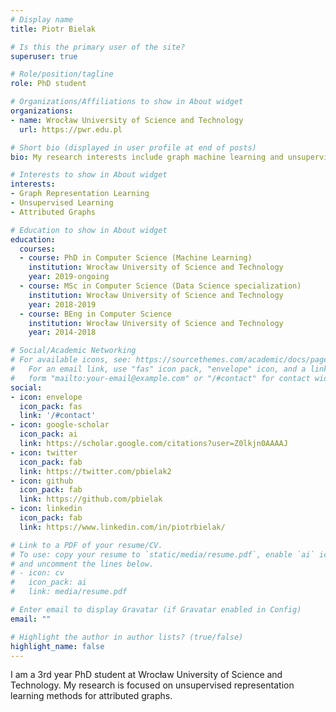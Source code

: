 ```yaml
---
# Display name
title: Piotr Bielak

# Is this the primary user of the site?
superuser: true

# Role/position/tagline
role: PhD student

# Organizations/Affiliations to show in About widget
organizations:
- name: Wrocław University of Science and Technology
  url: https://pwr.edu.pl

# Short bio (displayed in user profile at end of posts)
bio: My research interests include graph machine learning and unsupervised learning methods.

# Interests to show in About widget
interests:
- Graph Representation Learning
- Unsupervised Learning
- Attributed Graphs

# Education to show in About widget
education:
  courses:
  - course: PhD in Computer Science (Machine Learning)
    institution: Wrocław University of Science and Technology
    year: 2019-ongoing
  - course: MSc in Computer Science (Data Science specialization)
    institution: Wrocław University of Science and Technology
    year: 2018-2019
  - course: BEng in Computer Science
    institution: Wrocław University of Science and Technology
    year: 2014-2018

# Social/Academic Networking
# For available icons, see: https://sourcethemes.com/academic/docs/page-builder/#icons
#   For an email link, use "fas" icon pack, "envelope" icon, and a link in the
#   form "mailto:your-email@example.com" or "/#contact" for contact widget.
social:
- icon: envelope
  icon_pack: fas
  link: '/#contact'
- icon: google-scholar
  icon_pack: ai
  link: https://scholar.google.com/citations?user=Z0lkjn0AAAAJ
- icon: twitter
  icon_pack: fab
  link: https://twitter.com/pbielak2
- icon: github
  icon_pack: fab
  link: https://github.com/pbielak
- icon: linkedin
  icon_pack: fab
  link: https://www.linkedin.com/in/piotrbielak/

# Link to a PDF of your resume/CV.
# To use: copy your resume to `static/media/resume.pdf`, enable `ai` icons in `params.toml`, 
# and uncomment the lines below.
# - icon: cv
#   icon_pack: ai
#   link: media/resume.pdf

# Enter email to display Gravatar (if Gravatar enabled in Config)
email: ""

# Highlight the author in author lists? (true/false)
highlight_name: false
---
```


I am a 3rd year PhD student at Wrocław University of Science and Technology. 
My research is focused on unsupervised representation learning methods for 
attributed graphs.

<!--{{< icon name="download" pack="fas" >}} Download my {{< staticref "media/demo_resume.pdf" "newtab" >}}resumé{{< /staticref >}}.-->
